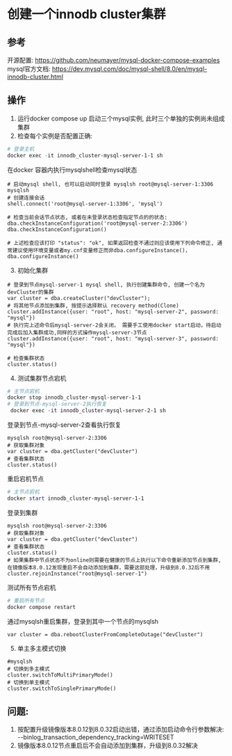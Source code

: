 # 创建一个innodb cluster集群
## 参考 
开源配置: https://github.com/neumayer/mysql-docker-compose-examples
mysql官方文档: https://dev.mysql.com/doc/mysql-shell/8.0/en/mysql-innodb-cluster.html

## 操作
1. 运行docker compose up 启动三个mysql实例, 此时三个单独的实例尚未组成集群
2. 检查每个实例是否配置正确: 
```powershell
# 登录主机
docker exec -it innodb_cluster-mysql-server-1-1 sh
```
在docker 容器内执行mysqlshell检查mysql状态
```shell
# 启动mysql shell, 也可以启动同时登录 mysqlsh root@mysql-server-1:3306
mysqlsh
# 创建连接会话
shell.connect('root@mysql-server-1:3306', 'mysql')

# 检查当前会话节点状态, 或者在未登录状态检查指定节点的的状态: dba.checkInstanceConfiguration('root@mysql-server-2:3306')
dba.checkInstanceConfiguration()

# 上述检查应该打印 "status": "ok", 如果返回检查不通过则应该使用下列命令修正, 通常建议使用环境变量或者my.cnf变量修正而非dba.configureInstance()，
dba.configureInstance()
```
3. 初始化集群
```shell
# 登录到节点mysql-server-1 mysql shell, 执行创建集群命令, 创建一个名为devCluster的集群
var cluster = dba.createCluster("devCluster");
# 将其他节点添加到集群, 按提示选择默认 recovery method(Clone)
cluster.addInstance({user: "root", host: "mysql-server-2", password: "mysql"})
# 执行完上述命令后mysql-server-2会关闭， 需要手工使用docker start启动，待启动完成后加入集群成功,同样的方式操作mysql-server-3节点
cluster.addInstance({user: "root", host: "mysql-server-3", password: "mysql"})

# 检查集群状态
cluster.status()
```
4. 测试集群节点宕机
```powershell
# 主节点宕机
docker stop innodb_cluster-mysql-server-1-1
# 登录到节点-mysql-server-2执行恢复
 docker exec -it innodb_cluster-mysql-server-2-1 sh
```
登录到节点-mysql-server-2查看执行恢复
```shell
mysqlsh root@mysql-server-2:3306
# 获取集群对象
var cluster = dba.getCluster("devCluster")
# 查看集群状态
cluster.status()
```
重启宕机节点
```powershell
# 主节点宕机
docker start innodb_cluster-mysql-server-1-1
```
登录到集群
```shell
mysqlsh root@mysql-server-2:3306
# 获取集群对象
var cluster = dba.getCluster("devCluster")
# 查看集群状态
cluster.status()
# 如果集群中节点状态不为online则需要在健康的节点上执行以下命令重新添加节点到集群, 在镜像版本8.0.12发现重启不会自动添加到集群，需要这部处理，升级到8.0.32后不用
cluster.rejoinInstance("root@mysql-server-1")
```
测试所有节点宕机
```powershell
# 重启所有节点
docker compose restart
```
通过mysqlsh重启集群，登录到其中一个节点的mysqlsh
```shell
var cluster = dba.rebootClusterFromCompleteOutage("devCluster")
```

5. 单主多主模式切换
```shell
#mysqlsh
# 切换到多主模式
cluster.switchToMultiPrimaryMode()
# 切换到单主模式
cluster.switchToSinglePrimaryMode()
```

## 问题:
1. 按配置升级镜像版本8.0.12到8.0.32启动出错，通过添加启动命令行参数解决: --binlog_transaction_dependency_tracking=WRITESET
1. 镜像版本8.0.12节点重启后不会自动添加到集群，升级到8.0.32解决